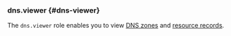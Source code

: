 ### dns.viewer {#dns-viewer}

The `dns.viewer` role enables you to view [DNS zones](../../../dns/concepts/dns-zone.md) and [resource records](../../../dns/concepts/resource-record.md).
